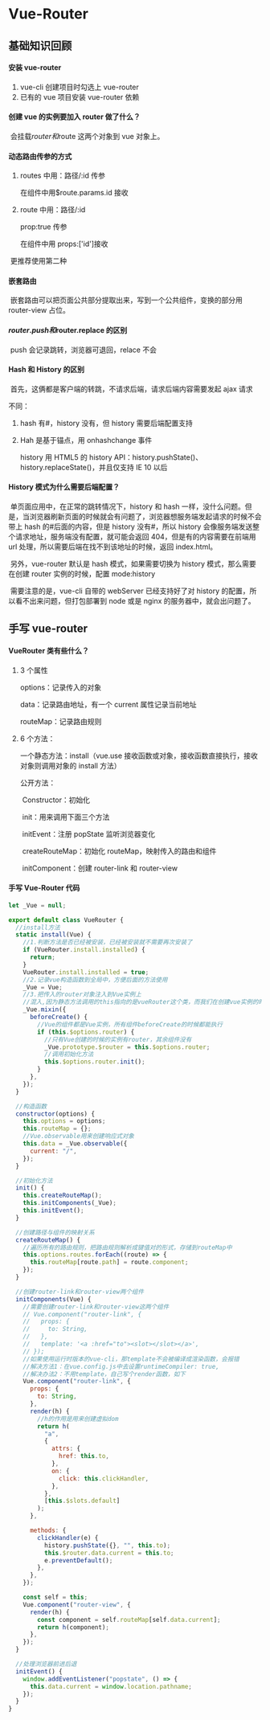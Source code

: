 # Vue-Router

## 基础知识回顾

#### 安装 vue-router

1. vue-cli 创建项目时勾选上 vue-router
2. 已有的 vue 项目安装 vue-router 依赖

#### 创建 vue 的实例要加入 router 做了什么？

​ 会挂载$router和$route 这两个对象到 vue 对象上。

#### 动态路由传参的方式

1. routes 中用：路径/:id 传参

   在组件中用$route.params.id 接收

2. route 中用：路径/:id

   prop:true 传参

   在组件中用 props:['id']接收

​ 更推荐使用第二种

#### 嵌套路由

​ 嵌套路由可以把页面公共部分提取出来，写到一个公共组件，变换的部分用 router-view 占位。

#### $router.push和$router.replace 的区别

​ push 会记录跳转，浏览器可退回，relace 不会

#### Hash 和 History 的区别

​ 首先，这俩都是客户端的转跳，不请求后端，请求后端内容需要发起 ajax 请求

不同：

1. hash 有#，history 没有，但 history 需要后端配置支持

2. Hah 是基于锚点，用 onhashchange 事件

   history 用 HTML5 的 history API：history.pushState()、history.replaceState()，并且仅支持 IE 10 以后

#### History 模式为什么需要后端配置？

​ 单页面应用中，在正常的跳转情况下，history 和 hash 一样，没什么问题。但是，当浏览器刷新页面的时候就会有问题了，浏览器想服务端发起请求的时候不会带上 hash 的#后面的内容，但是 history 没有#，所以 history 会像服务端发送整个请求地址，服务端没有配置，就可能会返回 404，但是有的内容需要在前端用 url 处理，所以需要后端在找不到该地址的时候，返回 index.html。

​ 另外，vue-router 默认是 hash 模式，如果需要切换为 history 模式，那么需要在创建 router 实例的时候，配置 mode:history

​ 需要注意的是，vue-cli 自带的 webServer 已经支持好了对 history 的配置，所以看不出来问题，但打包部署到 node 或是 nginx 的服务器中，就会出问题了。

## 手写 vue-router

#### VueRouter 类有些什么？

1. 3 个属性

   options：记录传入的对象

   data：记录路由地址，有一个 current 属性记录当前地址

   routeMap：记录路由规则

2. 6 个方法：

   一个静态方法：install（vue.use 接收函数或对象，接收函数直接执行，接收对象则调用对象的 install 方法）

   公开方法：

   ​ Constructor：初始化

   ​ init：用来调用下面三个方法

   ​ initEvent：注册 popState 监听浏览器变化

   ​ createRouteMap：初始化 routeMap，映射传入的路由和组件

   ​ initComponent：创建 router-link 和 router-view

#### 手写 Vue-Router 代码

```js
let _Vue = null;

export default class VueRouter {
  //install方法
  static install(Vue) {
    //1.判断方法是否已经被安装，已经被安装就不需要再次安装了
    if (VueRouter.install.installed) {
      return;
    }
    VueRouter.install.installed = true;
    //2.记录vue构造函数到全局中，方便后面的方法使用
    _Vue = Vue;
    //3.把传入的router对象注入到Vue实例上
    //混入,因为静态方法调用的this指向的是vueRouter这个类，而我们在创建vue实例的时候传入的router，所以我们需要this指向vue实例
    _Vue.mixin({
      beforeCreate() {
        //Vue的组件都是Vue实例，所有组件beforeCreate的时候都能执行
        if (this.$options.router) {
          //只有Vue创建的时候的实例有router，其余组件没有
          _Vue.prototype.$router = this.$options.router;
          //调用初始化方法
          this.$options.router.init();
        }
      },
    });
  }

  //构造函数
  constructor(options) {
    this.options = options;
    this.routeMap = {};
    //Vue.observable用来创建响应式对象
    this.data = _Vue.observable({
      current: "/",
    });
  }

  //初始化方法
  init() {
    this.createRouteMap();
    this.initComponents(_Vue);
    this.initEvent();
  }

  //创建路径与组件的映射关系
  createRouteMap() {
    //遍历所有的路由规则，把路由规则解析成键值对的形式，存储到routeMap中
    this.options.routes.forEach((route) => {
      this.routeMap[route.path] = route.component;
    });
  }

  //创建router-link和router-view两个组件
  initComponents(Vue) {
    //需要创建router-link和router-view这两个组件
    // Vue.component("router-link", {
    //   props: {
    //     to: String,
    //   },
    //   template: '<a :href="to"><slot></slot></a>',
    // });
    //如果使用运行时版本的vue-cli，那template不会被编译成渲染函数，会报错
    //解决方法1：在vue.config.js中去设置runtimeCompiler: true,
    //解决办法2：不用template，自己写个render函数，如下
    Vue.component("router-link", {
      props: {
        to: String,
      },
      render(h) {
        //h的作用是用来创建虚拟dom
        return h(
          "a",
          {
            attrs: {
              href: this.to,
            },
            on: {
              click: this.clickHandler,
            },
          },
          [this.$slots.default]
        );
      },

      methods: {
        clickHandler(e) {
          history.pushState({}, "", this.to);
          this.$router.data.current = this.to;
          e.preventDefault();
        },
      },
    });

    const self = this;
    Vue.component("router-view", {
      render(h) {
        const component = self.routeMap[self.data.current];
        return h(component);
      },
    });
  }

  //处理浏览器前进后退
  initEvent() {
    window.addEventListener("popstate", () => {
      this.data.current = window.location.pathname;
    });
  }
}
```
